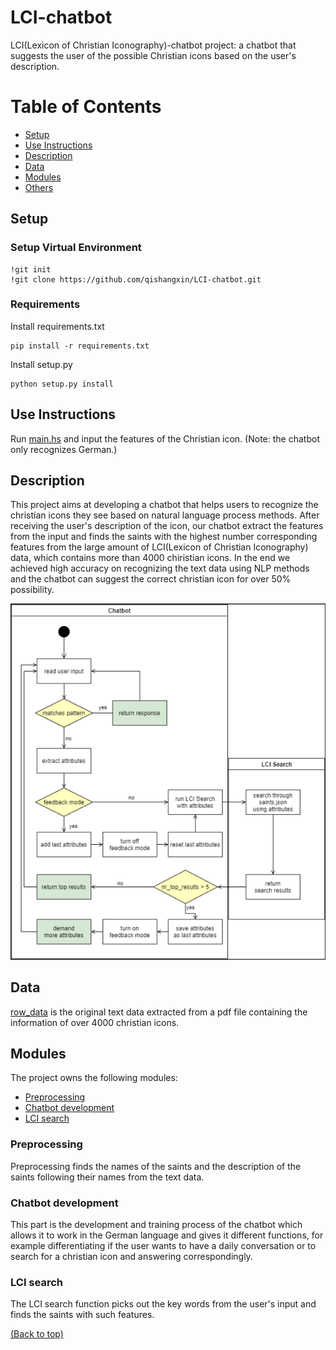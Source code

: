 # LCI-chatbot
LCI(Lexicon of Christian Iconography)-chatbot project: a chatbot that suggests the user of the possible Christian icons based on the user's description.

# Table of Contents
* [Setup](#setup)
* [Use Instructions](#use-instructions)
* [Description](#description)
* [Data](*data)
* [Modules](#modules)
* [Others](#others)

## Setup

### Setup Virtual Environment
```
!git init
!git clone https://github.com/qishangxin/LCI-chatbot.git
```
### Requirements
Install requirements.txt <br />
```
pip install -r requirements.txt
```
Install setup.py <br />
```
python setup.py install
```

## Use Instructions
Run [main.hs](#https://github.com/qishangxin/LCI-chatbot/blob/main/LCISearch/app/Main.hs) and input the features of the Christian icon.
(Note: the chatbot only recognizes German.)


## Description
This project aims at developing a chatbot that helps users to recognize the christian icons they see based on natural language process methods. After receiving the user's description of the icon, our chatbot extract the features from the input and finds the saints with the highest number corresponding features from the large amount of LCI(Lexicon of Christian Iconography) data, which contains more than 4000 chiristian icons. In the end we achieved high accuracy on recognizing the text data using NLP methods and the chatbot can suggest the correct christian icon for over 50% possibility.

![Chatbot pipeline](./image/Chatbot%20pipeline.png)


## Data
[row_data](https://github.com/qishangxin/LCI-chatbot/blob/main/preprocessing/raw_data.txt) is the original text data extracted from a pdf file containing the information of over 4000 christian icons.


## Modules
The project owns the following modules:

* [Preprocessing](#Preprocessing) 
* [Chatbot development](#Chatbot-development) 
* [LCI search](#LCI-search) 


### Preprocessing
Preprocessing finds the names of the saints and the description of the saints following their names from the text data.


### Chatbot development
This part is the development and training process of the chatbot which allows it to work in the German language and gives it different functions, for example differentiating if the user wants to have a daily conversation or to search for a christian icon and answering correspondingly.

### LCI search
The LCI search function picks out the key words from the user's input and finds the saints with such features.


[(Back to top)](#table-of-contents)
